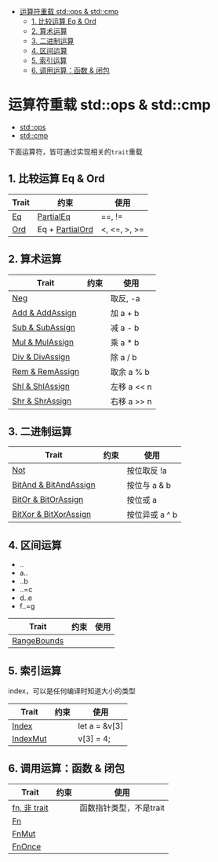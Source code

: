 - [运算符重载 std::ops & std::cmp](#运算符重载-stdops--stdcmp)
  - [1. 比较运算 Eq & Ord](#1-比较运算-eq--ord)
  - [2. 算术运算](#2-算术运算)
  - [3. 二进制运算](#3-二进制运算)
  - [4. 区间运算](#4-区间运算)
  - [5. 索引运算](#5-索引运算)
  - [6. 调用运算：函数 & 闭包](#6-调用运算函数--闭包)

# 运算符重载 std::ops & std::cmp

+ [std::ops](https://doc.rust-lang.org/std/ops/index.html)
+ [std::cmp](https://doc.rust-lang.org/std/cmp/index.html)


下面运算符，皆可通过实现相关的`trait`重载

## 1. 比较运算 Eq & Ord 

|Trait|约束|使用|
|--|--|--|
|[Eq](https://doc.rust-lang.org/std/cmp/trait.Eq.html)|[PartialEq](https://doc.rust-lang.org/std/cmp/trait.PartialEq.html)|==, !=|
|[Ord](https://doc.rust-lang.org/std/cmp/trait.Ord.html)|Eq + [PartialOrd](https://doc.rust-lang.org/std/cmp/trait.PartialOrd.html)|<, <=, >, >=|

## 2. 算术运算

|Trait|约束|使用|
|--|--|--|
|[Neg](https://doc.rust-lang.org/std/ops/trait.Neg.html)||取反, -a|
|[Add & AddAssign](https://doc.rust-lang.org/std/ops/trait.Add.html)||加 a + b|
|[Sub & SubAssign](https://doc.rust-lang.org/std/ops/trait.Sub.html)||减 a - b|
|[Mul & MulAssign](https://doc.rust-lang.org/std/ops/trait.Mul.html)||乘 a * b|
|[Div & DivAssign](https://doc.rust-lang.org/std/ops/trait.Div.html)||除 a / b|
|[Rem & RemAssign](https://doc.rust-lang.org/std/ops/trait.Rem.html)||取余 a % b|
|[Shl & ShlAssign](https://doc.rust-lang.org/std/ops/trait.Shl.html)||左移 a << n|
|[Shr & ShrAssign](https://doc.rust-lang.org/std/ops/trait.Shr.html)||右移 a >> n|


## 3. 二进制运算

|Trait|约束|使用|
|--|--|--|
|[Not](https://doc.rust-lang.org/std/ops/trait.Not.html)||按位取反 !a|
|[BitAnd & BitAndAssign](https://doc.rust-lang.org/std/ops/trait.BitAnd.html)||按位与 a & b|
|[BitOr & BitOrAssign](https://doc.rust-lang.org/std/ops/trait.BitOr.html)||按位或 a | b|
|[BitXor & BitXorAssign](https://doc.rust-lang.org/std/ops/trait.BitXor.html)||按位异或 a ^ b|

## 4. 区间运算 

+ ..
+ a..
+ ..b
+ ..=c
+ d..e
+ f..=g

|Trait|约束|使用|
|--|--|--|
|[RangeBounds](https://doc.rust-lang.org/std/ops/trait.RangeBounds.html)|||

## 5. 索引运算

index，可以是任何编译时知道大小的类型

|Trait|约束|使用|
|--|--|--|
|[Index](https://doc.rust-lang.org/std/ops/trait.Index.html)||let a = &v[3]|
|[IndexMut](https://doc.rust-lang.org/std/ops/trait.IndexMut.html)||v[3] = 4;|

## 6. 调用运算：函数 & 闭包

|Trait|约束|使用|
|--|--|--|
|[fn, 非 trait](https://doc.rust-lang.org/std/primitive.fn.html)||函数指针类型，不是trait|
|[Fn](https://doc.rust-lang.org/std/ops/trait.Fn.html)|||
|[FnMut](https://doc.rust-lang.org/std/ops/trait.FnMut.html)|||
|[FnOnce](https://doc.rust-lang.org/std/ops/trait.FnOnce.html)|||
